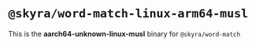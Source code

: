 # `@skyra/word-match-linux-arm64-musl`

This is the **aarch64-unknown-linux-musl** binary for `@skyra/word-match`
